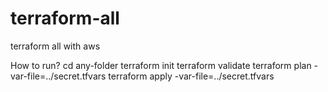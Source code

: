 # terraform-all
terraform all with aws

How to run?
cd any-folder
terraform init
terraform validate
terraform plan -var-file=../secret.tfvars
terraform apply -var-file=../secret.tfvars
